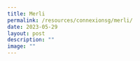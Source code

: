 ```yaml
---
title: Merli
permalink: /resources/connexionsg/merli/
date: 2023-05-29
layout: post
description: ""
image: ""
---
```

